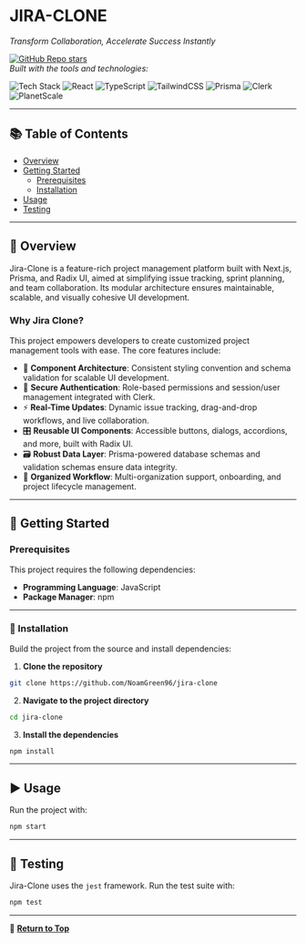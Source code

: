# JIRA-CLONE

*Transform Collaboration, Accelerate Success Instantly*

[![GitHub Repo stars](https://img.shields.io/github/stars/NoamGreen96/jira-clone?style=social)](https://github.com/NoamGreen96/jira-clone/stargazers)  
_Built with the tools and technologies:_

![Tech Stack](https://img.shields.io/badge/next.js-000?style=for-the-badge&logo=next.js&logoColor=white)
![React](https://img.shields.io/badge/react-20232A?style=for-the-badge&logo=react&logoColor=61DAFB)
![TypeScript](https://img.shields.io/badge/typescript-007ACC?style=for-the-badge&logo=typescript&logoColor=white)
![TailwindCSS](https://img.shields.io/badge/tailwindcss-06B6D4?style=for-the-badge&logo=tailwindcss&logoColor=white)
![Prisma](https://img.shields.io/badge/prisma-3982CE?style=for-the-badge&logo=prisma&logoColor=white)
![Clerk](https://img.shields.io/badge/clerk-white?style=for-the-badge&logo=clerk&logoColor=black)
![PlanetScale](https://img.shields.io/badge/planetscale-000000?style=for-the-badge&logo=planetscale&logoColor=white)

---

## 📚 Table of Contents

- [Overview](#overview)
- [Getting Started](#getting-started)
  - [Prerequisites](#prerequisites)
  - [Installation](#installation)
- [Usage](#usage)
- [Testing](#testing)

---

## 🧠 Overview

Jira-Clone is a feature-rich project management platform built with Next.js, Prisma, and Radix UI, aimed at simplifying issue tracking, sprint planning, and team collaboration. Its modular architecture ensures maintainable, scalable, and visually cohesive UI development.

### Why Jira Clone?

This project empowers developers to create customized project management tools with ease. The core features include:

- 🔧 **Component Architecture**: Consistent styling convention and schema validation for scalable UI development.
- 🔐 **Secure Authentication**: Role-based permissions and session/user management integrated with Clerk.
- ⚡ **Real-Time Updates**: Dynamic issue tracking, drag-and-drop workflows, and live collaboration.
- 🎛️ **Reusable UI Components**: Accessible buttons, dialogs, accordions, and more, built with Radix UI.
- 🗃️ **Robust Data Layer**: Prisma-powered database schemas and validation schemas ensure data integrity.
- 🧠 **Organized Workflow**: Multi-organization support, onboarding, and project lifecycle management.

---

## 🚀 Getting Started

### Prerequisites

This project requires the following dependencies:

- **Programming Language**: JavaScript
- **Package Manager**: npm

---

### 🔧 Installation

Build the project from the source and install dependencies:

1. **Clone the repository**

```bash
git clone https://github.com/NoamGreen96/jira-clone
```

2. **Navigate to the project directory**

```bash
cd jira-clone
```

3. **Install the dependencies**

```bash
npm install
```

---

## ▶️ Usage

Run the project with:

```bash
npm start
```

---

## 🧪 Testing

Jira-Clone uses the `jest` framework. Run the test suite with:

```bash
npm test
```

---

📌 **[Return to Top](#jira-clone)**
